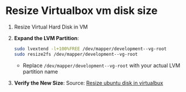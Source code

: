 # Resize Virtualbox vm disk size

1. Resize Virtual Hard Disk in VM
1. **Expand the LVM Partition**:
     ```bash
     sudo lvextend -l+100%FREE /dev/mapper/development--vg-root
     sudo resize2fs /dev/mapper/development--vg-root
     ```
   - Replace `/dev/mapper/development--vg-root` with your actual LVM partition name

4. **Verify the New Size**:
Source: [Resize ubuntu disk in virtualbux](https://devlog.rolandow.com/2021/10/resize-ubuntu-disk-in-virtualbox)
